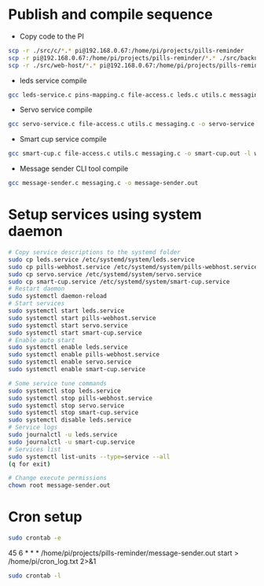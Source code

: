 # Publish and compile sequence

- Copy code to the PI

```bash
scp -r ./src/c/*.* pi@192.168.0.67:/home/pi/projects/pills-reminder
scp -r pi@192.168.0.67:/home/pi/projects/pills-reminder/*.* ./src/backup
scp -r ./src/web-host/*.* pi@192.168.0.67:/home/pi/projects/pills-reminder
```

- leds service compile

```bash
gcc leds-service.c pins-mapping.c file-access.c leds.c utils.c messaging.c -o leds-service.out -l pigpio -l pthread
```

- Servo service compile

```bash
gcc servo-service.c file-access.c utils.c messaging.c -o servo-service.out -l wiringPi
```

- Smart cup service compile

```bash
gcc smart-cup.c file-access.c utils.c messaging.c -o smart-cup.out -l wiringPi
```

- Message sender CLI tool compile

```bash
gcc message-sender.c messaging.c -o message-sender.out
```

# Setup services using system daemon

```bash
# Copy service descriptions to the systemd folder
sudo cp leds.service /etc/systemd/system/leds.service
sudo cp pills-webhost.service /etc/systemd/system/pills-webhost.service
sudo cp servo.service /etc/systemd/system/servo.service
sudo cp smart-cup.service /etc/systemd/system/smart-cup.service
# Restart daemon
sudo systemctl daemon-reload
# Start services
sudo systemctl start leds.service
sudo systemctl start pills-webhost.service
sudo systemctl start servo.service
sudo systemctl start smart-cup.service
# Enable auto start
sudo systemctl enable leds.service
sudo systemctl enable pills-webhost.service
sudo systemctl enable servo.service
sudo systemctl enable smart-cup.service

# Some service tune commands
sudo systemctl stop leds.service
sudo systemctl stop pills-webhost.service
sudo systemctl stop servo.service
sudo systemctl stop smart-cup.service
sudo systemctl disable leds.service
# Service logs
sudo journalctl -u leds.service
sudo journalctl -u smart-cup.service
# Services list
sudo systemctl list-units --type=service --all
(q for exit)

# Change execute permissions
chown root message-sender.out
```

# Cron setup

```bash
sudo crontab -e
```

45 6 \* \* \* /home/pi/projects/pills-reminder/message-sender.out start > /home/pi/cron_log.txt 2>&1

```bash
sudo crontab -l
```

